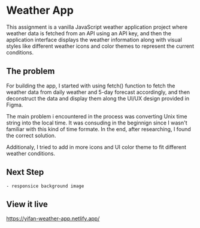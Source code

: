 # Weather App

This assignment is a vanilla JavaScript weather application project where weather data is fetched from an API using an API key, and then the application interface displays the weather information along with visual styles like different weather icons and color themes to represent the current conditions.

## The problem

For building the app, I started with using fetch() function to fetch the weather data from daily weather and 5-day forecast accordingly, and then deconstruct the data and display them along the UI/UX design provided in Figma.

The main problem i encountered in the process was converting Unix time string into the local time. It was consuding in the beginnign since I wasn't familiar with this kind of time formate. In the end, after researching, I found the correct solution. 

Additionaly, I tried to add in more icons and UI color theme to fit different weather conditions. 

## Next Step
 
    - responsice background image

## View it live
https://yifan-weather-app.netlify.app/